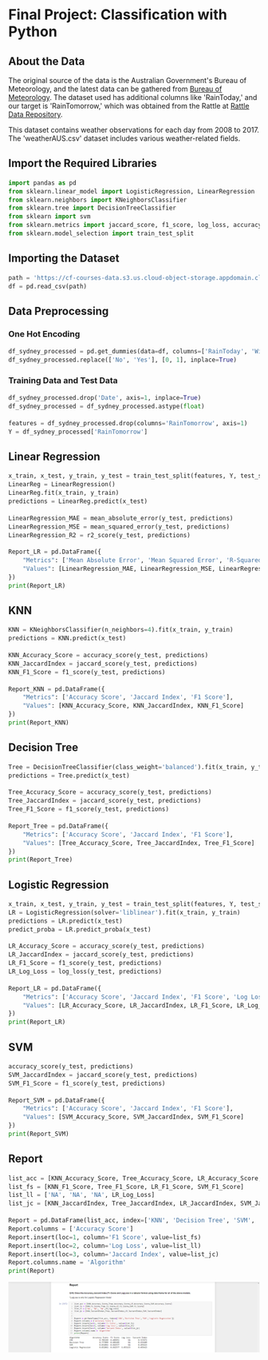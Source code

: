# Final Project: Classification with Python

## About the Data

The original source of the data is the Australian Government's Bureau of Meteorology, and the latest data can be gathered from [Bureau of Meteorology](http://www.bom.gov.au/climate/dwo/?utm_medium=Exinfluencer&utm_source=Exinfluencer&utm_content=000026UJ&utm_term=10006555&utm_id=NA-SkillsNetwork-Channel-SkillsNetworkCoursesIBMDeveloperSkillsNetworkML0101ENSkillsNetwork20718538-2022-01-01). The dataset used has additional columns like 'RainToday,' and our target is 'RainTomorrow,' which was obtained from the Rattle at [Rattle Data Repository](https://bitbucket.org/kayontoga/rattle/src/master/data/weatherAUS.RData?utm_medium=Exinfluencer&utm_source=Exinfluencer&utm_content=000026UJ&utm_term=10006555&utm_id=NA-SkillsNetwork-Channel-SkillsNetworkCoursesIBMDeveloperSkillsNetworkML0101ENSkillsNetwork20718538-2022-01-01).

This dataset contains weather observations for each day from 2008 to 2017. The 'weatherAUS.csv' dataset includes various weather-related fields.

## Import the Required Libraries

```python
import pandas as pd
from sklearn.linear_model import LogisticRegression, LinearRegression
from sklearn.neighbors import KNeighborsClassifier
from sklearn.tree import DecisionTreeClassifier
from sklearn import svm
from sklearn.metrics import jaccard_score, f1_score, log_loss, accuracy_score
from sklearn.model_selection import train_test_split
```

## Importing the Dataset

```python
path = 'https://cf-courses-data.s3.us.cloud-object-storage.appdomain.cloud/IBMDeveloperSkillsNetwork-ML0101EN-SkillUp/labs/ML-FinalAssignment/Weather_Data.csv'
df = pd.read_csv(path)
```

## Data Preprocessing

### One Hot Encoding

```python
df_sydney_processed = pd.get_dummies(data=df, columns=['RainToday', 'WindGustDir', 'WindDir9am', 'WindDir3pm'])
df_sydney_processed.replace(['No', 'Yes'], [0, 1], inplace=True)
```

### Training Data and Test Data

```python
df_sydney_processed.drop('Date', axis=1, inplace=True)
df_sydney_processed = df_sydney_processed.astype(float)

features = df_sydney_processed.drop(columns='RainTomorrow', axis=1)
Y = df_sydney_processed['RainTomorrow']
```

## Linear Regression

```python
x_train, x_test, y_train, y_test = train_test_split(features, Y, test_size=0.2, random_state=10)
LinearReg = LinearRegression()
LinearReg.fit(x_train, y_train)
predictions = LinearReg.predict(x_test)

LinearRegression_MAE = mean_absolute_error(y_test, predictions)
LinearRegression_MSE = mean_squared_error(y_test, predictions)
LinearRegression_R2 = r2_score(y_test, predictions)

Report_LR = pd.DataFrame({
    "Metrics": ['Mean Absolute Error', 'Mean Squared Error', 'R-Squared'],
    "Values": [LinearRegression_MAE, LinearRegression_MSE, LinearRegression_R2]
})
print(Report_LR)
```

## KNN

```python
KNN = KNeighborsClassifier(n_neighbors=4).fit(x_train, y_train)
predictions = KNN.predict(x_test)

KNN_Accuracy_Score = accuracy_score(y_test, predictions)
KNN_JaccardIndex = jaccard_score(y_test, predictions)
KNN_F1_Score = f1_score(y_test, predictions)

Report_KNN = pd.DataFrame({
    "Metrics": ['Accuracy Score', 'Jaccard Index', 'F1 Score'],
    "Values": [KNN_Accuracy_Score, KNN_JaccardIndex, KNN_F1_Score]
})
print(Report_KNN)
```

## Decision Tree

```python
Tree = DecisionTreeClassifier(class_weight='balanced').fit(x_train, y_train)
predictions = Tree.predict(x_test)

Tree_Accuracy_Score = accuracy_score(y_test, predictions)
Tree_JaccardIndex = jaccard_score(y_test, predictions)
Tree_F1_Score = f1_score(y_test, predictions)

Report_Tree = pd.DataFrame({
    "Metrics": ['Accuracy Score', 'Jaccard Index', 'F1 Score'],
    "Values": [Tree_Accuracy_Score, Tree_JaccardIndex, Tree_F1_Score]
})
print(Report_Tree)
```

## Logistic Regression

```python
x_train, x_test, y_train, y_test = train_test_split(features, Y, test_size=0.2, random_state=1)
LR = LogisticRegression(solver='liblinear').fit(x_train, y_train)
predictions = LR.predict(x_test)
predict_proba = LR.predict_proba(x_test)

LR_Accuracy_Score = accuracy_score(y_test, predictions)
LR_JaccardIndex = jaccard_score(y_test, predictions)
LR_F1_Score = f1_score(y_test, predictions)
LR_Log_Loss = log_loss(y_test, predictions)

Report_LR = pd.DataFrame({
    "Metrics": ['Accuracy Score', 'Jaccard Index', 'F1 Score', 'Log Loss'],
    "Values": [LR_Accuracy_Score, LR_JaccardIndex, LR_F1_Score, LR_Log_Loss]
})
print(Report_LR)
```

## SVM

```python
accuracy_score(y_test, predictions)
SVM_JaccardIndex = jaccard_score(y_test, predictions)
SVM_F1_Score = f1_score(y_test, predictions)

Report_SVM = pd.DataFrame({
    "Metrics": ['Accuracy Score', 'Jaccard Index', 'F1 Score'],
    "Values": [SVM_Accuracy_Score, SVM_JaccardIndex, SVM_F1_Score]
})
print(Report_SVM)
```

## Report

```python
list_acc = [KNN_Accuracy_Score, Tree_Accuracy_Score, LR_Accuracy_Score, SVM_Accuracy_Score]
list_fs = [KNN_F1_Score, Tree_F1_Score, LR_F1_Score, SVM_F1_Score]
list_ll = ['NA', 'NA', 'NA', LR_Log_Loss]
list_jc = [KNN_JaccardIndex, Tree_JaccardIndex, LR_JaccardIndex, SVM_JaccardIndex]

Report = pd.DataFrame(list_acc, index=['KNN', 'Decision Tree', 'SVM', 'Logistic Regression'])
Report.columns = ['Accuracy Score']
Report.insert(loc=1, column='F1 Score', value=list_fs)
Report.insert(loc=2, column='Log Loss', value=list_ll)
Report.insert(loc=3, column='Jaccard Index', value=list_jc)
Report.columns.name = 'Algorithm'
print(Report)
```
![Report](IBM-Machine-Learning-Australian-Meteorology/img/Q19.png)
